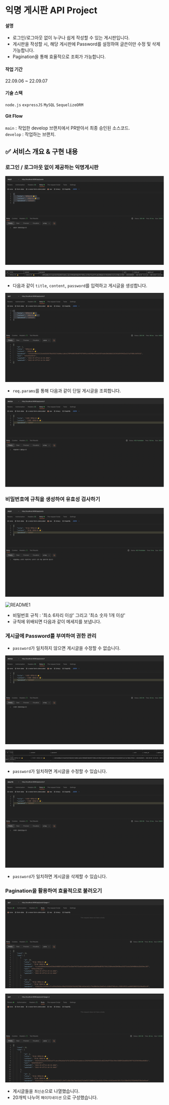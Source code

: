 # 익명 게시판 API Project
#### 설명 
- 로그인/로그아웃 없이 누구나 쉽게 작성할 수 있는 게시판입니다.
- 게시판을 작성할 시, 해당 게시판에 Password를 설정하여 글쓴이만 수정 및 삭제 가능합니다.
- Pagination을 통해 효율적으로 조회가 가능합니다.

#### 작업 기간
22.09.06 ~ 22.09.07

#### 기술 스택

`node.js` `expressJS` `MySQL` `SequelizeORM`

#### Git Flow

`main` : 작업한 develop 브랜치에서 PR받아서 최종 승인된 소스코드.  
`develop` : 작업하는 브랜치.

## ✅ 서비스 개요 & 구현 내용


### 로그인 / 로그아웃 없이 제공하는 익명게시판

![README1](./readme/createPost.png)

![README1](./readme/createPost2.png)

- 다음과 같이 `title`, `content`, `password`를 입력하고 게시글을 생성합니다.

![README1](./readme/readPost.png)

- `req.params`를 통해 다음과 같이 단일 게시글을 조회합니다.

![README1](./readme/updatePost_error.png)


### 비밀번호에 규칙을 생성하여 유효성 검사하기

![README1](./readme/creatPost_validate.png)

![README1](./readme/creatPost_validate2.png)

- 비밀번호 규칙 : '최소 6자리 이상' 그리고 '최소 숫자 1개 이상' 
- 규칙에 위배되면 다음과 같이 메세지를 보냅니다.


### 게시글에 Password를 부여하여 권한 관리

- `password`가 일치하지 않으면 게시글을 수정할 수 없습니다.

![README1](./readme/updatePost.png)

![README1](./readme/updatePost2.png)

- `password`가 일치하면 게시글을 수정할 수 있습니다.

![README1](./readme/deletePost.png)

- `password`가 일치하면 게시글을 삭제할 수 있습니다.

### Pagination을 활용하여 효율적으로 불러오기

![README1](./readme/readAllPost_pagination.png)

![README1](./readme/readAllPost_pagination2.png)

- 게시글들을 `최신순`으로 나열했습니다.
- 20개씩 나누어 `페이지네이션` 으로 구성했습니다.
